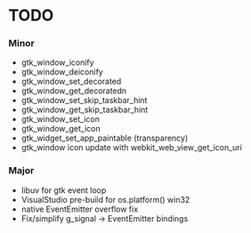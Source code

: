 # TODO

### Minor

  * gtk_window_iconify
  * gtk_window_deiconify
  * gtk_window_set_decorated
  * gtk_window_get_decoratedn
  * gtk_window_set_skip_taskbar_hint
  * gtk_window_get_skip_taskbar_hint
  * gtk_window_set_icon
  * gtk_window_get_icon
  * gtk_widget_set_app_paintable (transparency)
  * gtk_window icon update with webkit_web_view_get_icon_uri
  
### Major

  * libuv for gtk event loop
  * VisualStudio pre-build for os.platform() win32
  * native EventEmitter overflow fix
  * Fix/simplify g_signal -> EventEmitter bindings
